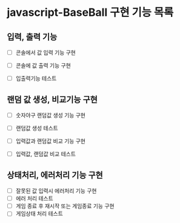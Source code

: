 # javascript-BaseBall 구현 기능 목록
## 입력, 출력 기능
- [ ] 콘솔에서 값 입력 기능 구현
- [ ] 콘솔에 값 출력 기능 구현
- [ ] 입출력기능 테스트


## 랜덤 값 생성, 비교기능 구현
- [ ] 숫자야구 랜덤값 생성 기능 구현
- [ ] 랜덤값 생성 테스트
- [ ] 입력값과 랜덤값 비교 기능 구현
- [ ] 입력값, 랜덤값 비교 테스트


## 상태처리, 에러처리 기능 구현 
- [ ] 잘못된 값 입력시 에러처리 기능 구현
- [ ] 에러 처리 테스트
- [ ] 게임 종료 후 재시작 또는 게임종료 기능 구현
- [ ] 게임상태 처리 테스트